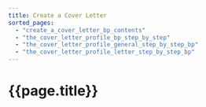 ```yaml
---
title: Create a Cover Letter
sorted_pages:
  - "create_a_cover_letter_bp_contents"
  - "the_cover_letter_profile_bp_step_by_step"
  - "the_cover_letter_profile_general_step_by_step_bp"
  - "the_cover_letter_profile_letter_step_by_step_bp"
---
```

# {{page.title}}
